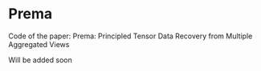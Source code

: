 # Prema
Code of the paper:
Prema: Principled Tensor Data Recovery from Multiple Aggregated Views

Will be added soon
